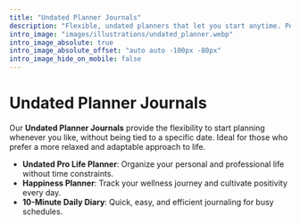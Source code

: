 ```yaml
---
title: "Undated Planner Journals"
description: "Flexible, undated planners that let you start anytime. Perfect for those who value freedom in planning."
intro_image: "images/illustrations/undated_planner.webp"
intro_image_absolute: true
intro_image_absolute_offset: "auto auto -100px -80px"
intro_image_hide_on_mobile: false
---
```


# Undated Planner Journals

Our **Undated Planner Journals** provide the flexibility to start planning whenever you like, without being tied to a specific date. Ideal for those who prefer a more relaxed and adaptable approach to life.

- **Undated Pro Life Planner**: Organize your personal and professional life without time constraints.
- **Happiness Planner**: Track your wellness journey and cultivate positivity every day.
- **10-Minute Daily Diary**: Quick, easy, and efficient journaling for busy schedules.
